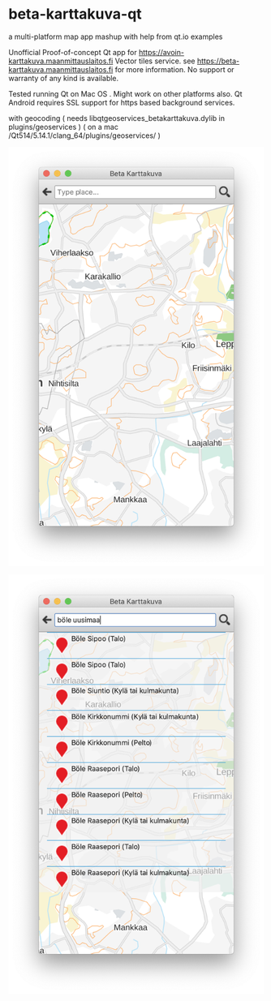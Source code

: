 # beta-karttakuva-qt

a multi-platform map app mashup with help from qt.io examples

Unofficial Proof-of-concept Qt app for <https://avoin-karttakuva.maanmittauslaitos.fi> Vector tiles service.
see <https://beta-karttakuva.maanmittauslaitos.fi> for more information.
No support or warranty of any kind is available. 

Tested running Qt on Mac OS . Might work on other platforms also.
Qt Android requires SSL support for https based background services.

with geocoding 
( needs libqtgeoservices_betakarttakuva.dylib in plugins/geoservices )
( on a mac /Qt514/5.14.1/clang_64/plugins/geoservices/ )

![Beta Karttakuva screenshot](pic.png)


![Beta Karttakuva geocoding screenshot](pic-geocoding.png)
